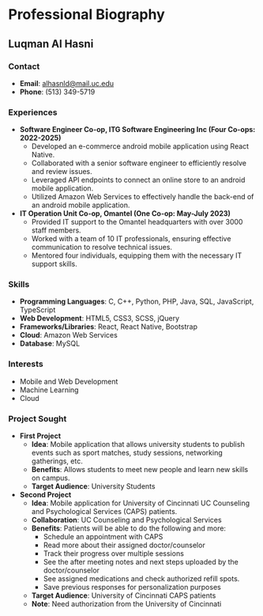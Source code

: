 # Professional Biography
## Luqman Al Hasni

### Contact
- **Email**: alhasnld@mail.uc.edu
- **Phone**: (513) 349-5719

### Experiences

- **Software Engineer Co-op, ITG Software Engineering Inc (Four Co-ops: 2022-2025)**
	- Developed an e-commerce android mobile application using React Native.
	- Collaborated with a senior software engineer to efficiently resolve and review issues.
	- Leveraged API endpoints to connect an online store to an android mobile application.
	- Utilized Amazon Web Services to effectively handle the back-end of an android mobile application.
- **IT Operation Unit Co-op, Omantel (One Co-op: May-July 2023)**
	- Provided IT support to the Omantel headquarters with over 3000 staff members.
	- Worked with a team of 10 IT professionals, ensuring effective communication to resolve technical issues.
	- Mentored four individuals, equipping them with the necessary IT support skills.

### Skills
- **Programming Languages**: C, C++, Python, PHP, Java, SQL, JavaScript, TypeScript
- **Web Development**: HTML5, CSS3, SCSS, jQuery
- **Frameworks/Libraries**: React, React Native, Bootstrap
- **Cloud**: Amazon Web Services
- **Database**: MySQL

### Interests
- Mobile and Web Development
- Machine Learning
- Cloud

### Project Sought
- **First Project**
	- **Idea**: Mobile application that allows university students to publish events such as sport matches, study sessions, networking gatherings, etc.
	- **Benefits**: Allows students to meet new people and learn new skills on campus.
	- **Target Audience**: University Students
- **Second Project** 
	- **Idea**: Mobile application for University of Cincinnati UC Counseling and Psychological Services (CAPS) patients.
	- **Collaboration**: UC Counseling and Psychological Services
	- **Benefits**: Patients will be able to do the following and more:
		- Schedule an appointment with CAPS
		- Read more about their assigned doctor/counselor
		- Track their progress over multiple sessions
		- See the after meeting notes and next steps uploaded by the doctor/counselor
		- See assigned medications and check authorized refill spots.
		- Save previous responses for personalization purposes
	- **Target Audience**: University of Cincinnati CAPS patients
	- **Note**: Need authorization from the University of Cincinnati
